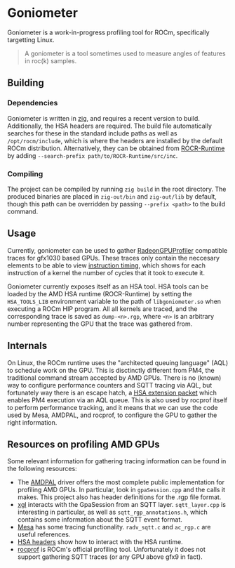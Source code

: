 # Goniometer

Goniometer is a work-in-progress profiling tool for ROCm, specifically targetting Linux.

> A goniometer is a tool sometimes used to measure angles of features in roc(k) samples.

## Building

### Dependencies

Goniometer is written in [zig](https://ziglang.org/), and requires a recent version to build. Additionally, the HSA headers are required. The build file automatically searches for these in the standard include paths as well as `/opt/rocm/include`, which is where the headers are installed by the default ROCm distribution. Alternatively, they can be obtained from [ROCR-Runtime](https://github.com/RadeonOpenCompute/ROCR-Runtime/commits/master/src/inc/) by adding `--search-prefix path/to/ROCR-Runtime/src/inc`.

### Compiling

The project can be compiled by running `zig build` in the root directory. The produced binaries are placed in `zig-out/bin` and `zig-out/lib` by default, though this path can be overridden by passing `--prefix <path>` to the build command.

## Usage

Currently, goniometer can be used to gather [RadeonGPUProfiler](https://gpuopen.com/rgp/) compatible traces for gfx1030 based GPUs. These traces only contain the neccesary elements to be able to view [instruction timing](https://radeon-gpuprofiler.readthedocs.io/en/latest/#instruction-timing), which shows for each instruction of a kernel the number of cycles that it took to execute it.

Goniometer currently exposes itself as an HSA tool. HSA tools can be loaded by the AMD HSA runtime (ROCR-Runtime) by setting the `HSA_TOOLS_LIB` environment variable to the path of `libgoniometer.so` when executing a ROCm HIP program. All all kernels are traced, and the corresponding trace is saved as `dump-<n>.rgp`, where `<n>` is an arbitrary number representing the GPU that the trace was gathered from.

## Internals

On Linux, the ROCm runtime uses the "architected queuing language" (AQL) to schedule work on the GPU. This is disctinctly different from PM4, the traditional command stream accepted by AMD GPUs. There is no (known) way to configure performance counters and SQTT tracing via AQL, but fortunately way there is an escape hatch, a [HSA extension packet](https://github.com/RadeonOpenCompute/ROCR-Runtime/blob/a0d5e18e7752563daf4da970eae5ac8b6056a4c0/src/inc/hsa_ven_amd_aqlprofile.h#L202) which enables PM4 execution via an AQL queue. This is also used by rocprof itself to perform performance tracking, and it means that we can use the code used by Mesa, AMDPAL, and rocprof, to configure the GPU to gather the right information.

## Resources on profiling AMD GPUs

Some relevant information for gathering tracing information can be found in the following resources:

- The [AMDPAL](https://github.com/GPUOpen-Drivers/pal) driver offers the most complete public implementation for profiling AMD GPUs. In particular, look in `gpaSession.cpp` and the calls it makes. This project also has header definitions for the .rgp file format.
- [xgl](https://github.com/GPUOpen-Drivers/xgl/) interacts with the GpaSession from an SQTT layer. `sqtt_layer.cpp` is interesting in particular, as well as `sqtt_rgp_annotations.h`, which contains some information about the SQTT event format.
- [Mesa](https://gitlab.freedesktop.org/mesa/mesa) has some tracing functionality. `radv_sqtt.c` and `ac_rgp.c` are useful references.
- [HSA headers](https://github.com/RadeonOpenCompute/ROCR-Runtime/commits/master/src/inc/) show how to interact with the HSA runtime.
- [rocprof](https://github.com/ROCm-Developer-Tools/rocprofiler) is ROCm's official profiling tool. Unfortunately it does not support gathering SQTT traces (or any GPU above gfx9 in fact).
